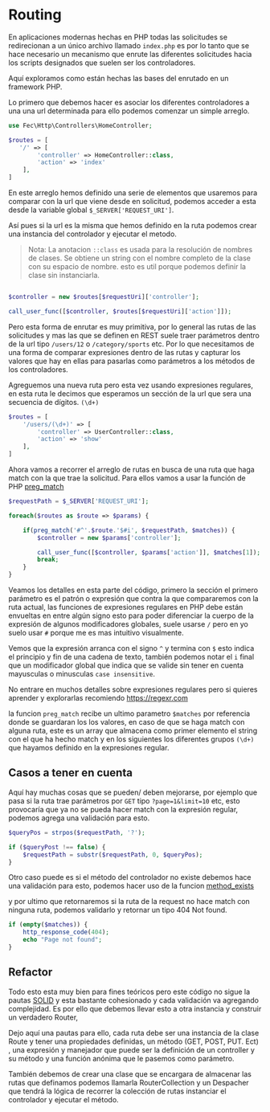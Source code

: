 # Routing

En aplicaciones modernas hechas en PHP todas las solicitudes se redirecionan a un único archivo llamado `index.php` es por lo tanto que se hace necesario un mecanismo que enrute las diferentes solicitudes hacia los scripts designados que suelen ser los controladores.

Aquí exploramos como están hechas las bases del enrutado en un framework PHP.


Lo primero que debemos hacer es asociar los diferentes controladores a una una url determinada para ello podemos comenzar un simple arreglo.

```php
use Fec\Http\Controllers\HomeController;

$routes = [
   '/' => [
        'controller' => HomeController::class,
        'action' => 'index'
    ],
]
```

En este arreglo hemos definido una serie de elementos que usaremos para comparar con la url que viene desde en solicitud, podemos acceder a esta desde la variable global `$_SERVER['REQUEST_URI']`.

Así pues si la url es la misma que hemos definido en la ruta podemos crear una instancia del controlador y ejecutar el metodo.

> Nota: La anotacion `::class` es usada para la resolución de nombres de clases. Se obtiene un string con el nombre completo de la clase con su espacio de nombre. esto es util porque podemos definir la clase sin instanciarla.

```php

$controller = new $routes[$requestUri]['controller'];

call_user_func([$controller, $routes[$requestUri]['action']]);

```

Pero esta forma de enrutar es muy primitiva, por lo general las rutas de las solicitudes y mas las que se definen en REST suele traer parámetros dentro de la url tipo `/users/12` o `/category/sports` etc. Por lo que necesitamos de una forma de comparar expresiones dentro de las rutas y capturar los valores que hay en ellas para pasarlas como parámetros a los métodos de los controladores.

Agreguemos una nueva ruta pero esta vez usando expresiones regulares, en esta ruta le decimos que esperamos un sección de la url que sera una secuencia de dígitos. `(\d+)`

```php
$routes = [
    '/users/(\d+)' => [
        'controller' => UserController::class,
        'action' => 'show'
    ],
]
```

Ahora vamos a recorrer el arreglo de rutas en busca de una ruta que haga match con la que trae la solicitud. Para ellos vamos a usar la función de PHP [preg_match](https://www.php.net/manual/es/function.preg-match)

```php
$requestPath = $_SERVER['REQUEST_URI'];

foreach($routes as $route => $params) {

    if(preg_match('#^'.$route.'$#i', $requestPath, $matches)) {
        $controller = new $params['controller'];

        call_user_func([$controller, $params['action']], $matches[1]);
        break;
    }
}
```
Veamos los detalles en esta parte del código, primero la sección  el primero parámetro es el patrón o expresión que contra la que compararemos con la ruta actual,  las funciones de  expresiones regulares en PHP debe están envueltas en entre algún signo esto para poder diferenciar la cuerpo de la expresión de algunos modificadores globales, suele usarse `/` pero en yo suelo usar `#` porque me es mas intuitivo visualmente.

Vemos que la expresión arranca con el signo `^` y termina con `$` esto indica el principio y fin de una cadena de texto, también podemos notar el `i` final que un modificador global que indica que se valide sin tener en cuenta mayusculas o minusculas `case insensitive`.

No entrare en muchos detalles sobre expresiones regulares pero si quieres aprender y explorarlas recomiendo https://regexr.com

la funcion `preg_match` recibe un ultimo parametro `$matches` por referencia donde se guardaran los los valores, en caso de que se haga match con alguna ruta, este es un array que almacena como primer elemento el string con el que ha hecho match y en los siguientes los diferentes grupos `(\d+)` que hayamos definido en la expresiones regular.

## Casos a tener en cuenta

Aquí hay muchas cosas que se pueden/ deben mejorarse, por ejemplo que pasa si la ruta trae parámetros por `GET` tipo `?page=1&limit=10` etc, esto provocaría que ya no se pueda hacer match con la expresión regular, podemos agrega una validación para esto.

```php
$queryPos = strpos($requestPath, '?');

if ($queryPost !== false) {
    $requestPath = substr($requestPath, 0, $queryPos);
}

```

Otro caso puede es si el método del controlador no existe debemos hace una validación para esto, podemos hacer uso de la funcion [method_exists](https://www.php.net/manual/es/function.method-exists)

y por ultimo que retornaremos si la ruta de la request no hace match con ninguna ruta, podemos validarlo y retornar un tipo 404 Not found.

```php
if (empty($matches)) {
    http_response_code(404);
    echo "Page not found";
}
```

## Refactor

Todo esto esta muy bien para fines teóricos pero este código no sigue la pautas [SOLID](https://www.digitalocean.com/community/conceptual_articles/s-o-l-i-d-the-first-five-principles-of-object-oriented-design) y esta bastante cohesionado  y cada validación va agregando complejidad. Es por ello que debemos llevar esto a otra instancia y construir un verdadero Router,

Dejo aquí una pautas para ello, cada ruta debe ser una instancia de la clase Route y tener una propiedades definidas, un método (GET, POST, PUT. Ect) , una expresión  y manejador que puede ser la definición de un controller y su método y una función anónima que le pasemos como parámetro. 

También debemos de crear una clase que se encargara de almacenar las rutas que definamos podemos llamarla RouterCollection y un Despacher que tendrá la lógica de recorrer la colección de rutas instanciar el controlador y ejecutar el método.


